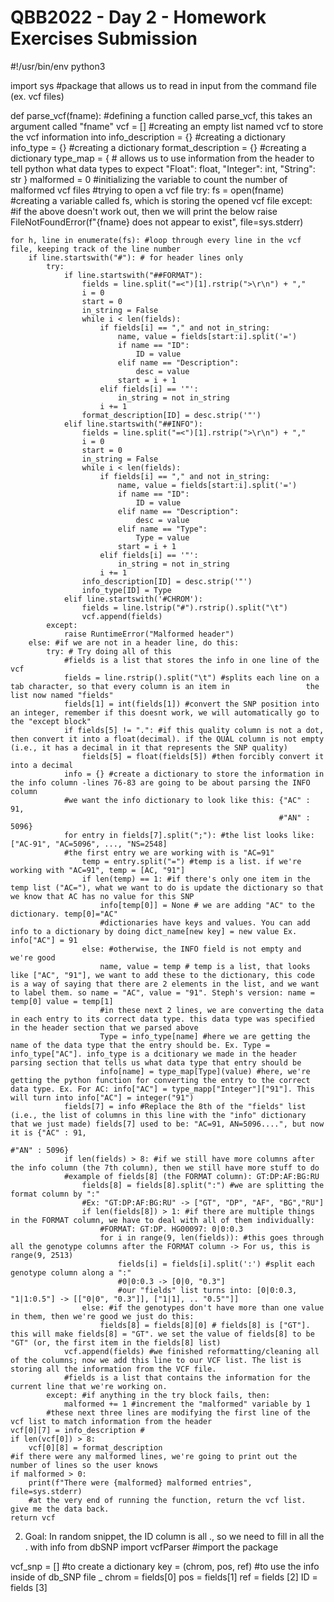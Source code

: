# QBB2022 - Day 2 - Homework Exercises Submission 
#!/usr/bin/env python3

import sys #package that allows us to read in input from the command file (ex. vcf files)

def parse_vcf(fname): #defining a function called parse_vcf, this takes an argument called "fname"
    vcf = [] #creating an empty list named vcf to store the vcf information into
    info_description = {} #creating a dictionary 
    info_type = {} #creating a dictionary
    format_description = {} #creating a dictionary
    type_map = { # allows us to use information from the header to tell python what data types to expect
        "Float": float,
        "Integer": int,
        "String": str
        }
    malformed = 0 #initializing the variable to count the number of malformed vcf files 
	#trying to open a vcf file 
    try: 
        fs = open(fname) #creating a variable called fs, which is storing the opened vcf file 
    except: #if the above doesn't work out, then we will print the below 
        raise FileNotFoundError(f"{fname} does not appear to exist", file=sys.stderr)

    for h, line in enumerate(fs): #loop through every line in the vcf file, keeping track of the line number
        if line.startswith("#"): # for header lines only 
            try:
                if line.startswith("##FORMAT"):
                    fields = line.split("=<")[1].rstrip(">\r\n") + ","
                    i = 0
                    start = 0
                    in_string = False
                    while i < len(fields):
                        if fields[i] == "," and not in_string:
                            name, value = fields[start:i].split('=')
                            if name == "ID":
                                ID = value
                            elif name == "Description":
                                desc = value
                            start = i + 1
                        elif fields[i] == '"':
                            in_string = not in_string
                        i += 1
                    format_description[ID] = desc.strip('"')
                elif line.startswith("##INFO"):
                    fields = line.split("=<")[1].rstrip(">\r\n") + ","
                    i = 0
                    start = 0
                    in_string = False
                    while i < len(fields):
                        if fields[i] == "," and not in_string:
                            name, value = fields[start:i].split('=')
                            if name == "ID":
                                ID = value
                            elif name == "Description":
                                desc = value
                            elif name == "Type":
                                Type = value
                            start = i + 1
                        elif fields[i] == '"':
                            in_string = not in_string
                        i += 1
                    info_description[ID] = desc.strip('"')
                    info_type[ID] = Type
                elif line.startswith('#CHROM'):
                    fields = line.lstrip("#").rstrip().split("\t")
                    vcf.append(fields)
            except:
                raise RuntimeError("Malformed header")
        else: #if we are not in a header line, do this: 
            try: # Try doing all of this
                #fields is a list that stores the info in one line of the vcf
                fields = line.rstrip().split("\t") #splits each line on a tab character, so that every column is an item in                 the list now named "fields"
                fields[1] = int(fields[1]) #convert the SNP position into an integer, remember if this doesnt work, we will automatically go to the "except block"
                if fields[5] != ".": #if this quality column is not a dot, then convert it into a float(decimal). if the QUAL column is not empty (i.e., it has a decimal in it that represents the SNP quality)
                    fields[5] = float(fields[5]) #then forcibly convert it into a decimal
                info = {} #create a dictionary to store the information in the info column -lines 76-83 are going to be about parsing the INFO column 
                #we want the info dictionary to look like this: {"AC" : 91, 
                                                                #"AN" : 5096}
                for entry in fields[7].split(";"): #the list looks like: ["AC-91", "AC=5096", ..., "NS=2548]
                #the first entry we are working with is "AC=91"
                    temp = entry.split("=") #temp is a list. if we're working with "AC=91", temp = [AC, "91"]
                    if len(temp) == 1: #if there's only one item in the temp list ("AC="), what we want to do is update the dictionary so that we know that AC has no value for this SNP
                        info[temp[0]] = None # we are adding "AC" to the dictionary. temp[0]="AC"
                        #dictionaries have keys and values. You can add info to a dictionary by doing dict_name[new key] = new value Ex. info["AC"] = 91 
                    else: #otherwise, the INFO field is not empty and we're good 
                        name, value = temp # temp is a list, that looks like ["AC", "91"], we want to add these to the dictionary, this code is a way of saying that there are 2 elements in the list, and we want to label them. so name = "AC", value = "91". Steph's version: name = temp[0] value = temp[1]
                        #in these next 2 lines, we are converting the data in each entry to its correct data type. this data type was specified in the header section that we parsed above 
                        Type = info_type[name] #here we are getting the name of the data type that the entry should be. Ex. Type = info_type["AC"]. info_type is a dcitionary we made in the header parsing section that tells us what data type that entry should be
                        info[name] = type_map[Type](value) #here, we're getting the python function for converting the entry to the correct data type. Ex. For AC: info["AC"] = type_mapp["Integer"]["91"]. This will turn into info["AC"] = integer("91")
                fields[7] = info #Replace the 8th of the "fields" list (i.e., the list of columns in this line with the "info" dictionary that we just made) fields[7] used to be: "AC=91, AN=5096....", but now it is {"AC" : 91, 
                                                                                                #"AN" : 5096}
                if len(fields) > 8: #if we still have more columns after the info column (the 7th column), then we still have more stuff to do 
                #example of fields[8] (the FORMAT column): GT:DP:AF:BG:RU
                    fields[8] = fields[8].split(":") #we are splitting the format column by ":"
                    #Ex: "GT:DP:AF:BG:RU" -> ["GT", "DP", "AF", "BG","RU"]
                    if len(fields[8]) > 1: #if there are multiple things in the FORMAT column, we have to deal with all of them individually: 
                        #FORMAT: GT:DP. HG00097: 0|0:0.3
                        for i in range(9, len(fields)): #this goes through all the genotype columns after the FORMAT column -> For us, this is range(9, 2513)
                            fields[i] = fields[i].split(':') #split each genotype column along a ":" 
                            #0|0:0.3 -> [0|0, "0.3"]
                            #our "fields" list turns into: [0|0:0.3, "1|1:0.5"] -> [["0|0", "0.3"]], ["1|1], .. "0.5""]]
                    else: #if the genotypes don't have more than one value in them, then we're good we just do this:
                        fields[8] = fields[8][0] # fields[8] is ["GT"]. this will make fields[8] = "GT". we set the value of fields[8] to be "GT" (or, the first item in the fields[8] list)
                vcf.append(fields) #we finished reformatting/cleaning all of the columns; now we add this line to our VCF list. The list is storing all the information from the VCF file. 
                #fields is a list that contains the information for the current line that we're working on. 
            except: #if anything in the try block fails, then:
                malformed += 1 #increment the "malformed" variable by 1 
            #these next three lines are modifying the first line of the vcf list to match information from the header 
    vcf[0][7] = info_description #
    if len(vcf[0]) > 8:
        vcf[0][8] = format_description
    #if there were any malformed lines, we're going to print out the number of lines so the user knows 
    if malformed > 0:
        print(f"There were {malformed} malformed entries", file=sys.stderr)
        #at the very end of running the function, return the vcf list. give me the data back. 
    return vcf
2. Goal: In random snippet, the ID column is all ., so we need to fill in all the . with info from dbSNP
import vcfParser #import the package 

vcf_snp = [] #to create a dictionary 
key = (chrom, pos, ref) #to use the info inside of db_SNP file _
chrom = fields[0]
pos = fields[1]
ref = fields [2]
ID = fields [3]


